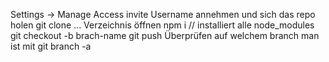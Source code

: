 Settings -> Manage Access
invite Username
annehmen und sich das repo holen
git clone ...
Verzeichnis öffnen
npm i // installiert alle node_modules
git checkout -b brach-name
git push
Überprüfen auf welchem branch man ist mit git branch -a